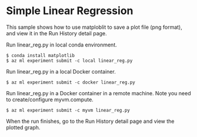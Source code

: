 # Simple Linear Regression

This sample shows how to use matploblit to save a plot file (png format), and view it in the Run History detail page.

Run linear_reg.py in local conda environment.
```
$ conda install matplotlib
$ az ml experiment submit -c local linear_reg.py
```

Run linear_reg.py in a local Docker container.
```
$ az ml experiment submit -c docker linear_reg.py
```

Run linear_reg.py in a Docker container in a remote machine. Note you need to create/configure myvm.compute.
```
$ az ml experiment submit -c myvm linear_reg.py
```

When the run finishes, go to the Run History detail page and view the plotted graph.
